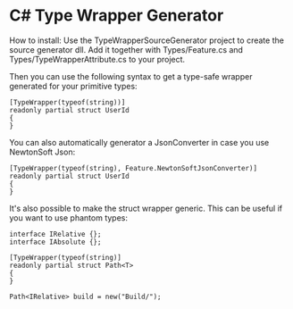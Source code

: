 
# C# Type Wrapper Generator

How to install: Use the TypeWrapperSourceGenerator project to create the source generator dll. 
Add it together with Types/Feature.cs and Types/TypeWrapperAttribute.cs to your project.

Then you can use the following syntax to get a type-safe wrapper generated for your primitive types:

```
[TypeWrapper(typeof(string))]
readonly partial struct UserId
{
}
```

You can also automatically generator a JsonConverter in case you use NewtonSoft Json:

```
[TypeWrapper(typeof(string), Feature.NewtonSoftJsonConverter)]
readonly partial struct UserId
{
}
```


It's also possible to make the struct wrapper generic. This can be useful if you
want to use phantom types:

```
interface IRelative {};
interface IAbsolute {};

[TypeWrapper(typeof(string)]
readonly partial struct Path<T>
{
}

Path<IRelative> build = new("Build/");
```
